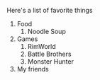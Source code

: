 Here's a list of favorite things
1. Food
   1. Noodle Soup
2. Games
   1. RimWorld
   2. Battle Brothers
   3. Monster Hunter
3. My friends
